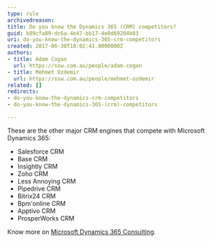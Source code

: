 ```yaml
---
type: rule
archivedreason: 
title: Do you know the Dynamics 365 (CRM) competitors?
guid: b89cfa89-dc6a-4e47-bb17-4e0d69204b83
uri: do-you-know-the-dynamics-365-crm-competitors
created: 2017-06-30T18:02:41.0000000Z
authors:
- title: Adam Cogan
  url: https://ssw.com.au/people/adam-cogan
- title: Mehmet Ozdemir
  url: https://ssw.com.au/people/mehmet-ozdemir
related: []
redirects:
- do-you-know-the-dynamics-crm-competitors
- do-you-know-the-dynamics-365-(crm)-competitors

---
```


These are the other major CRM engines that compete with Microsoft Dynamics 365:

* Salesforce CRM
* Base CRM
* Insightly CRM
* Zoho CRM
* Less Annoying CRM
* Pipedrive CRM
* Bitrix24 CRM
* Bpm'online CRM
* Apptivo CRM
* ProsperWorks CRM


<!--endintro-->

Know more on [Microsoft Dynamics 365 Consulting](https&#58;//www.ssw.com.au/ssw/Consulting/Dynamics365.aspx).

